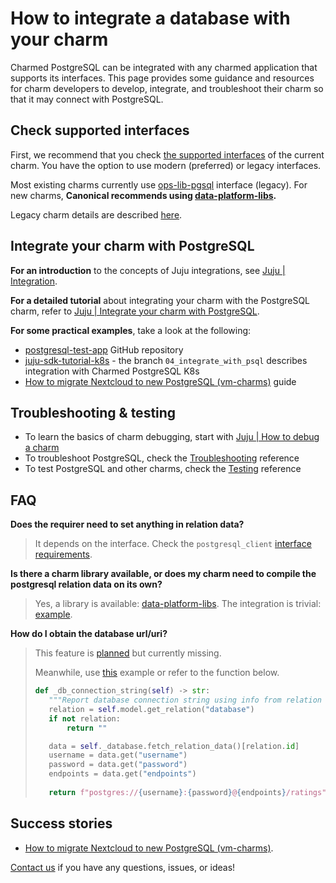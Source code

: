 # How to integrate a database with your charm

Charmed PostgreSQL can be integrated with any charmed application that supports its interfaces. This page provides some guidance and resources for charm developers to develop, integrate, and troubleshoot their charm so that it may connect with PostgreSQL.

## Check supported interfaces

First, we recommend that you check [the supported interfaces](/explanation/interfaces-and-endpoints) of the current charm. You have the option to use modern (preferred) or legacy interfaces. 

Most existing charms currently use [ops-lib-pgsql](https://github.com/canonical/ops-lib-pgsql) interface (legacy). For new charms, **Canonical recommends using [data-platform-libs](https://github.com/canonical/data-platform-libs).**

Legacy charm details are described [here](/explanation/legacy-charm).

## Integrate your charm with PostgreSQL

**For an introduction** to the concepts of Juju integrations, see [Juju | Integration](https://juju.is/docs/juju/integration).

**For a detailed tutorial** about integrating your charm with the PostgreSQL charm, refer to [Juju | Integrate your charm with PostgreSQL](https://juju.is/docs/sdk/integrate-your-charm-with-postgresql). 

**For some practical examples**, take a look at the following:
* [postgresql-test-app](https://github.com/canonical/postgresql-test-app) GitHub repository
* [juju-sdk-tutorial-k8s](https://github.com/canonical/juju-sdk-tutorial-k8s/tree/04_integrate_with_psql) - the branch `04_integrate_with_psql` describes integration with Charmed PostgreSQL K8s 
* [How to migrate Nextcloud to new PostgreSQL (vm-charms)](https://discourse.charmhub.io/t/nextcloud-postgresql-how-to-migrate-nextcloud-to-new-postgresql-vm-charms/10969) guide

## Troubleshooting & testing

* To learn the basics of charm debugging, start with [Juju | How to debug a charm](https://juju.is/docs/sdk/debug-a-charm)
* To troubleshoot PostgreSQL, check the [Troubleshooting](/reference/troubleshooting/index) reference
* To test PostgreSQL and other charms, check the [Testing](/reference/software-testing) reference

## FAQ
**Does the requirer need to set anything in relation data?**
>It depends on the interface. Check the `postgresql_client` [interface requirements](https://github.com/canonical/charm-relation-interfaces/blob/main/interfaces/postgresql_client/v0/README.md).

**Is there a charm library available, or does my charm need to compile the postgresql relation data on its own?**
>Yes, a library is available: [data-platform-libs](https://github.com/canonical/data-platform-libs). The integration is trivial: [example](https://github.com/nextcloud-charmers/nextcloud-charms/pull/78).

**How do I obtain the database url/uri?**
>This feature is [planned](https://warthogs.atlassian.net/browse/DPE-2278) but currently missing.
>
>Meanwhile, use [this](https://github.com/nextcloud-charmers/nextcloud-charms/blob/91f9eebb4d40eaaff9c2f7513f66980df75c2a3b/operator-nextcloud/src/charm.py#L610-L631) example or refer to the function below.
>
>```python
>def _db_connection_string(self) -> str:
>    """Report database connection string using info from relation databag."""
>    relation = self.model.get_relation("database")
>    if not relation:
>        return ""
>
>    data = self._database.fetch_relation_data()[relation.id]
>    username = data.get("username")
>    password = data.get("password")
>    endpoints = data.get("endpoints")
>    
>    return f"postgres://{username}:{password}@{endpoints}/ratings"
> ```


## Success stories

* [How to migrate Nextcloud to new PostgreSQL (vm-charms)](https://discourse.charmhub.io/t/nextcloud-postgresql-how-to-migrate-nextcloud-to-new-postgresql-vm-charms/10969).

[Contact us](/reference/contacts) if you have any questions, issues, or ideas!

